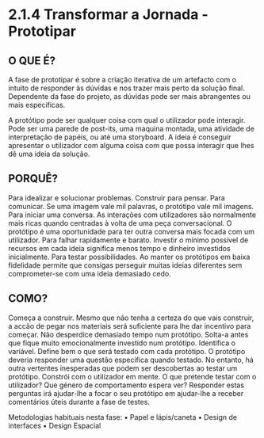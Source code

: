 ﻿# 2.1.4 Transformar a Jornada - Prototipar

## O QUE É?
A fase de prototipar é sobre a criação iterativa de um artefacto com o intuito de responder às dúvidas e nos trazer mais perto da solução final. Dependente da fase do projeto, as dúvidas pode ser mais abrangentes ou mais especificas.

A protótipo pode ser qualquer coisa com qual o utilizador pode interagir. Pode ser uma parede de post-its, uma maquina montada, uma atividade de interpretação de papéis, ou até uma storyboard. A ideia é conseguir apresentar o utilizador com alguma coisa com que possa interagir que lhes dê uma ideia da solução. 
	
## PORQUÊ?

Para idealizar e solucionar problemas. Construir para pensar.
Para comunicar. Se uma imagem vale mil palavras, o protótipo vale mil imagens.
Para iniciar uma conversa. As interações com utilizadores são normalmente mais ricas quando centradas à volta de uma peça conversacional. O protótipo é uma oportunidade para ter outra conversa mais focada com um utilizador.
Para falhar rapidamente e barato. Investir o mínimo possível de recursos em cada ideia significa menos tempo e dinheiro investidos inicialmente. 
Para testar possibilidades. Ao manter os protótipos em baixa fidelidade permite que consigas perseguir muitas ideias diferentes sem comprometer-se com uma ideia demasiado cedo.
	
## COMO?
Começa a construir. Mesmo que não tenha a certeza do que vais construir, a accão de pegar nos materiais será suficiente para lhe dar incentivo para começar. 
Não desperdice demasiado tempo num protótipo. Solta-a antes que fique muito emocionalmente investido num protótipo.
Identifica o variável. Define bem o que será testado com cada protótipo. O protótipo deveria responder uma questão especifica quando testado. No entanto, há outra vertentes inesperadas que podem ser descobertas ao testar um protótipo.
Constrói com o utilizador em mente. O que pretende testar com o utilizador? Que género de comportamento espera ver? Responder  estas perguntas irá ajudar-lhe a focar o seu protótipo em ajudar-lhe a receber comentários úteis durante a fase de testes.
	
Metodologias habituais nesta fase:
	• Papel e lápis/caneta
	• Design de interfaces
	• Design Espacial
